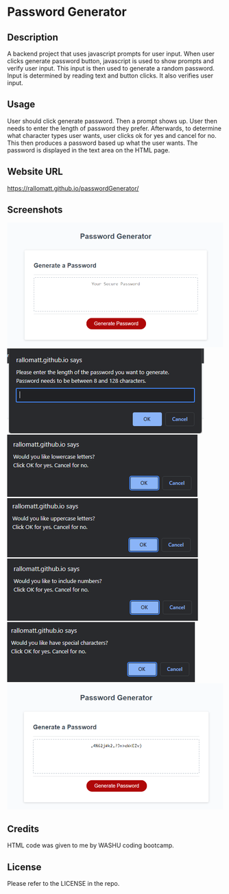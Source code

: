 # Password Generator

## Description

A backend project that uses javascript prompts for user input. When user clicks generate password button, javascript is used to show prompts and verify user input. This input is then used to generate a random password. Input is determined by reading text and button clicks. It also verifies user input. 

## Usage

User should click generate password. Then a prompt shows up. User then needs to enter the length of password they prefer. Afterwards, to determine what character types user wants, user clicks ok for yes and cancel for no. This then produces a password based up what the user wants. The password is displayed in the text area on the HTML page. 

## Website URL

https://rallomatt.github.io/passwordGenerator/

## Screenshots

![alt text](images/homepage.PNG)
![alt text](images/prompt1.PNG)
![alt text](images/prompt2.PNG)
![alt text](images/prompt3.PNG)
![alt text](images/prompt4.PNG)
![alt text](images/prompt5.PNG)
![alt text](images/finalResult.PNG)

## Credits

HTML code was given to me by WASHU coding bootcamp.

## License

Please refer to the LICENSE in the repo.